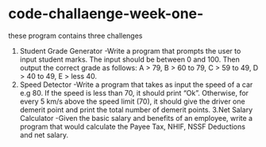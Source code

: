 # code-challaenge-week-one-
these program contains three challenges 
1. Student Grade Generator
-Write a program that prompts the user to input student marks. The input should be between 0 and 100. Then output the correct grade as follows: 
A > 79, B > 60 to 79, C > 59 to 49, D > 40 to 49, E > less 40.
2.  Speed Detector 
-Write a program that takes as input the speed of a car e.g 80. If the speed is less than 70, it should print “Ok”. Otherwise, for every 5 km/s above the speed limit (70), it should give the driver one demerit point and print the total number of demerit points.
3.Net Salary Calculator
-Given the basic salary and benefits of an employee, write a program that would calculate the Payee Tax, NHIF, NSSF Deductions and net salary.